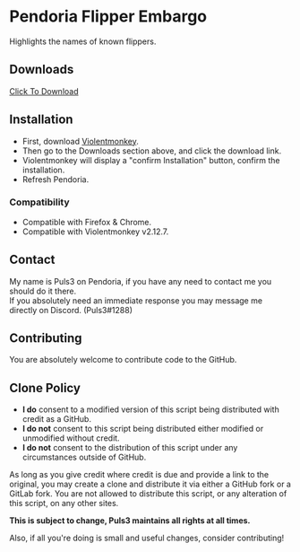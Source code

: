 # Pendoria Flipper Embargo
Highlights the names of known flippers.

## Downloads
[Click To Download](https://github.com/xPuls3/Pendoria-Flipper-Embargo/raw/master/script.user.js)

## Installation
* First, download [Violentmonkey](https://violentmonkey.github.io/get-it/).
* Then go to the Downloads section above, and click the download link.
* Violentmonkey will display a "confirm Installation" button, confirm the installation.
* Refresh Pendoria.

### Compatibility
* Compatible with Firefox & Chrome.
* Compatible with Violentmonkey v2.12.7.

## Contact
My name is Puls3 on Pendoria, if you have any need to contact me you should do it there.  
If you absolutely need an immediate response you may message me directly on Discord. (Puls3#1288)

## Contributing
You are absolutely welcome to contribute code to the GitHub.

## Clone Policy
* **I do** consent to a modified version of this script being distributed with credit as a GitHub.
* **I do not** consent to this script being distributed either modified or unmodified without credit.
* **I do not** consent to the distribution of this script under any circumstances outside of GitHub.

As long as you give credit where credit is due and provide a link to the original, you may create a clone and distribute it via either a GitHub fork or a GitLab fork. You are not allowed to distribute this script, or any alteration of this script, on any other sites.

**This is subject to change, Puls3 maintains all rights at all times.**

Also, if all you're doing is small and useful changes, consider contributing!
